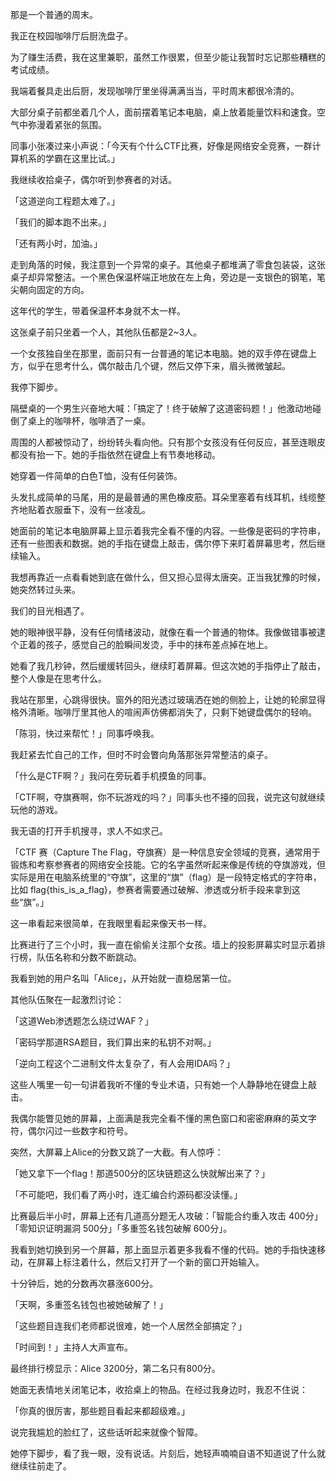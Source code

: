 那是一个普通的周末。

我正在校园咖啡厅后厨洗盘子。

为了赚生活费，我在这里兼职，虽然工作很累，但至少能让我暂时忘记那些糟糕的考试成绩。

我端着餐具走出后厨，发现咖啡厅里坐得满满当当，平时周末都很冷清的。

大部分桌子前都坐着几个人，面前摆着笔记本电脑，桌上放着能量饮料和速食。空气中弥漫着紧张的氛围。

同事小张凑过来小声说：「今天有个什么CTF比赛，好像是网络安全竞赛，一群计算机系的学霸在这里比试。」

我继续收拾桌子，偶尔听到参赛者的对话。

「这道逆向工程题太难了。」

「我们的脚本跑不出来。」

「还有两小时，加油。」

走到角落的时候，我注意到一个异常的桌子。其他桌子都堆满了零食包装袋，这张桌子却异常整洁。一个黑色保温杯端正地放在左上角，旁边是一支银色的钢笔，笔尖朝向固定的方向。

这年代的学生，带着保温杯本身就不太一样。

这张桌子前只坐着一个人，其他队伍都是2~3人。

一个女孩独自坐在那里，面前只有一台普通的笔记本电脑。她的双手停在键盘上方，似乎在思考什么，偶尔敲击几个键，然后又停下来，眉头微微皱起。

我停下脚步。

隔壁桌的一个男生兴奋地大喊：「搞定了！终于破解了这道密码题！」他激动地碰倒了桌上的咖啡杯，咖啡洒了一桌。

周围的人都被惊动了，纷纷转头看向他。只有那个女孩没有任何反应，甚至连眼皮都没有抬一下。她的手指依然在键盘上有节奏地移动。

她穿着一件简单的白色T恤，没有任何装饰。

头发扎成简单的马尾，用的是最普通的黑色橡皮筋。耳朵里塞着有线耳机，线缆整齐地贴着衣服垂下，没有一丝凌乱。

她面前的笔记本电脑屏幕上显示着我完全看不懂的内容。一些像是密码的字符串，还有一些图表和数据。她的手指在键盘上敲击，偶尔停下来盯着屏幕思考，然后继续输入。

我想再靠近一点看看她到底在做什么，但又担心显得太唐突。正当我犹豫的时候，她突然转过头来。

我们的目光相遇了。

她的眼神很平静，没有任何情绪波动，就像在看一个普通的物体。我像做错事被逮个正着的孩子，感觉自己的脸瞬间发烫，手中的抹布差点掉在地上。

她看了我几秒钟，然后缓缓转回头，继续盯着屏幕。但这次她的手指停止了敲击，整个人像是在思考什么。

我站在那里，心跳得很快。窗外的阳光透过玻璃洒在她的侧脸上，让她的轮廓显得格外清晰。咖啡厅里其他人的喧闹声仿佛都消失了，只剩下她键盘偶尔的轻响。

「陈羽，快过来帮忙！」同事呼唤我。

我赶紧去忙自己的工作，但时不时会瞥向角落那张异常整洁的桌子。

「什么是CTF啊？」我问在旁玩着手机摸鱼的同事。

「CTF啊，夺旗赛啊，你不玩游戏的吗？」同事头也不擡的回我，说完这句就继续玩他的游戏。

我无语的打开手机搜寻，求人不如求己。

「CTF 赛（Capture The Flag，夺旗赛）是一种信息安全领域的竞赛，通常用于锻炼和考察参赛者的网络安全技能。它的名字虽然听起来像是传统的夺旗游戏，但实际是用在电脑系统里的“夺旗”，这里的“旗”（flag）是一段特定格式的字符串，比如 flag{this_is_a_flag}，参赛者需要通过破解、渗透或分析手段来拿到这些“旗”。」

这一串看起来很简单，在我眼里看起来像天书一样。

比赛进行了三个小时，我一直在偷偷关注那个女孩。墙上的投影屏幕实时显示着排行榜，队伍名称和分数不断跳动。

我看到她的用户名叫「Alice」，从开始就一直稳居第一位。

其他队伍聚在一起激烈讨论：

「这道Web渗透题怎么绕过WAF？」

「密码学那道RSA题目，我们算出来的私钥不对啊。」

「逆向工程这个二进制文件太复杂了，有人会用IDA吗？」

这些人嘴里一句一句讲着我听不懂的专业术语，只有她一个人静静地在键盘上敲击。

我偶尔能瞥见她的屏幕，上面满是我完全看不懂的黑色窗口和密密麻麻的英文字符，偶尔闪过一些数字和符号。

突然，大屏幕上Alice的分数又跳了一大截。有人惊呼：

「她又拿下一个flag！那道500分的区块链题这么快就解出来了？」

「不可能吧，我们看了两小时，连汇编合约源码都没读懂。」

比赛最后半小时，屏幕上还有几道高分题无人攻破：「智能合约重入攻击 400分」「零知识证明漏洞 500分」「多重签名钱包破解 600分」。

我看到她切换到另一个屏幕，那上面显示着更多我看不懂的代码。她的手指快速移动，在屏幕上标注着什么，然后又打开了一个新的窗口开始输入。

十分钟后，她的分数再次暴涨600分。

「天啊，多重签名钱包也被她破解了！」

「这些题目连我们老师都说很难，她一个人居然全部搞定？」

「时间到！」主持人大声宣布。

最终排行榜显示：Alice 3200分，第二名只有800分。

她面无表情地关闭笔记本，收拾桌上的物品。在经过我身边时，我忍不住说：

「你真的很厉害，那些题目看起来都超级难。」

说完我尴尬的脸红了，这些话听起来就像个智障。

她停下脚步，看了我一眼，没有说话。片刻后，她轻声喃喃自语不知道说了什么就继续往前走了。 